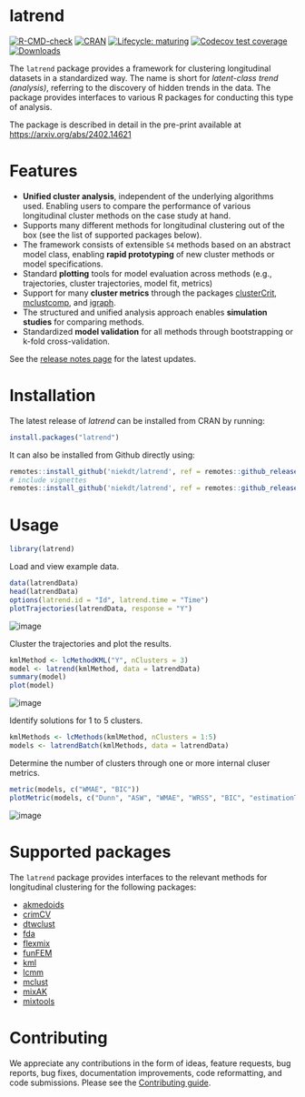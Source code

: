 # latrend
<!-- badges: start -->
  [![R-CMD-check](https://github.com/niekdt/latrend/actions/workflows/R-CMD-check.yaml/badge.svg)](https://github.com/niekdt/latrend/actions/workflows/R-CMD-check.yaml)
  [![CRAN](https://www.r-pkg.org/badges/version/latrend)](https://cran.r-project.org/package=latrend)
  [![Lifecycle: maturing](https://img.shields.io/badge/lifecycle-maturing-blue.svg)](https://lifecycle.r-lib.org/articles/stages.html#maturing)
  [![Codecov test coverage](https://codecov.io/gh/niekdt/latrend/branch/master/graph/badge.svg)](https://codecov.io/gh/niekdt/latrend?branch=master)
  [![Downloads](https://cranlogs.r-pkg.org/badges/grand-total/latrend)](https://www.r-pkg.org/pkg/latrend)
<!-- badges: end -->
The `latrend` package provides a framework for clustering longitudinal datasets in a standardized way. The name is short for _latent-class trend (analysis)_, referring to the discovery of hidden trends in the data. The package provides interfaces to various R packages for conducting this type of analysis.

The package is described in detail in the pre-print available at https://arxiv.org/abs/2402.14621

# Features
* **Unified cluster analysis**, independent of the underlying algorithms used. Enabling users to compare the performance of various longitudinal cluster methods on the case study at hand.
* Supports many different methods for longitudinal clustering out of the box (see the list of supported packages below).
* The framework consists of extensible `S4` methods based on an abstract model class, enabling **rapid prototyping** of new cluster methods or model specifications.
* Standard **plotting** tools for model evaluation across methods (e.g., trajectories, cluster trajectories, model fit, metrics)
* Support for many **cluster metrics** through the packages [clusterCrit](https://CRAN.R-project.org/package=clusterCrit), [mclustcomp](https://CRAN.R-project.org/package=mclustcomp), and [igraph](https://CRAN.R-project.org/package=igraph).
* The structured and unified analysis approach enables **simulation studies** for comparing methods.
* Standardized **model validation** for all methods through bootstrapping or k-fold cross-validation.

See the [release notes page](https://github.com/niekdt/latrend/blob/master/cran-comments.md) for the latest updates.

# Installation
The latest release of _latrend_ can be installed from CRAN by running:
```R
install.packages("latrend")
```

It can also be installed from Github directly using:
```R
remotes::install_github('niekdt/latrend', ref = remotes::github_release())
# include vignettes
remotes::install_github('niekdt/latrend', ref = remotes::github_release(), build_vignettes = TRUE)
```

# Usage
```R
library(latrend)
```
Load and view example data.
```R
data(latrendData)
head(latrendData)
options(latrend.id = "Id", latrend.time = "Time")
plotTrajectories(latrendData, response = "Y")
```
![image](https://user-images.githubusercontent.com/8193083/226573946-70ceb35e-1f31-4c50-b707-2363909c264f.png)

Cluster the trajectories and plot the results.
```R
kmlMethod <- lcMethodKML("Y", nClusters = 3)
model <- latrend(kmlMethod, data = latrendData)
summary(model)
plot(model)
```
![image](https://user-images.githubusercontent.com/8193083/226574139-e41a90f6-c713-4745-980f-b014a42d4aa8.png)


Identify solutions for 1 to 5 clusters.
```R
kmlMethods <- lcMethods(kmlMethod, nClusters = 1:5)
models <- latrendBatch(kmlMethods, data = latrendData)
```

Determine the number of clusters through one or more internal cluser metrics.
```R
metric(models, c("WMAE", "BIC"))
plotMetric(models, c("Dunn", "ASW", "WMAE", "WRSS", "BIC", "estimationTime"))
```
![image](https://user-images.githubusercontent.com/8193083/226574529-befeb9d3-3e3b-44b4-b58c-44295d528358.png)


# Supported packages
The `latrend` package provides interfaces to the relevant methods for longitudinal clustering for the following packages:
* [akmedoids](https://CRAN.R-project.org/package=akmedoids)
* [crimCV](https://CRAN.R-project.org/package=crimCV)
* [dtwclust](https://CRAN.R-project.org/package=dtwclust)
* [fda](https://CRAN.R-project.org/package=fda)
* [flexmix](https://CRAN.R-project.org/package=flexmix)
* [funFEM](https://CRAN.R-project.org/package=funFEM)
* [kml](https://CRAN.R-project.org/package=kml)
* [lcmm](https://CRAN.R-project.org/package=lcmm)
* [mclust](https://CRAN.R-project.org/package=mclust)
* [mixAK](https://CRAN.R-project.org/package=mixAK)
* [mixtools](https://CRAN.R-project.org/package=mixtools)

# Contributing
We appreciate any contributions in the form of ideas, feature requests, bug reports, bug fixes, documentation improvements, code reformatting, and code submissions. Please see the [Contributing guide](https://niekdt.github.io/latrend/CONTRIBUTING.html).
